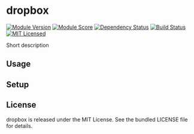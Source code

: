 dropbox
==============

[![Module Version](https://img.shields.io/puppetforge/v/akerl/dropbox.svg)](https://forge.puppetlabs.com/akerl/dropbox)
[![Module Score](https://img.shields.io/puppetforge/f/akerl/dropbox.svg)](https://forge.puppetlabs.com/akerl/dropbox/scores)
[![Dependency Status](https://img.shields.io/gemnasium/akerl/dropbox.svg)](https://gemnasium.com/akerl/dropbox)
[![Build Status](https://img.shields.io/travis/akerl/dropbox.svg)](https://travis-ci.org/akerl/dropbox)
[![MIT Licensed](https://img.shields.io/badge/license-MIT-green.svg)](https://tldrlegal.com/license/mit-license)

Short description

## Usage

## Setup

## License

dropbox is released under the MIT License. See the bundled LICENSE file for details.


